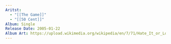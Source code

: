 ```yaml
---
Aritst:
  - "[[The Game]]"
  - "[[50 Cent]]"
Album: Single
Release Date: 2005-01-22
Album Art: https://upload.wikimedia.org/wikipedia/en/7/71/Hate_It_or_Love_It.jpg
---
```

